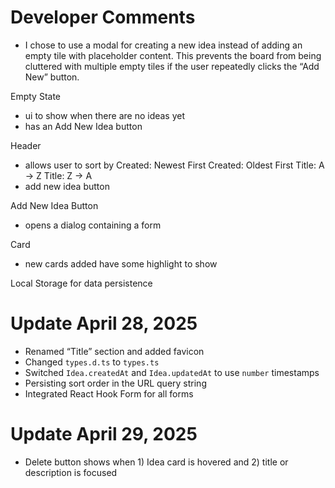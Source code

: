 # Developer Comments

- I chose to use a modal for creating a new idea instead of adding an empty tile with placeholder content. This prevents the board from being cluttered with multiple empty tiles if the user repeatedly clicks the “Add New” button.

Empty State

- ui to show when there are no ideas yet
- has an Add New Idea button

Header

- allows user to sort by
  Created: Newest First
  Created: Oldest First
  Title: A -> Z
  Title: Z -> A
- add new idea button

Add New Idea Button

- opens a dialog containing a form

Card

- new cards added have some highlight to show

Local Storage for data persistence

# Update April 28, 2025

- Renamed “Title” section and added favicon
- Changed `types.d.ts` to `types.ts`
- Switched `Idea.createdAt` and `Idea.updatedAt` to use `number` timestamps
- Persisting sort order in the URL query string
- Integrated React Hook Form for all forms

# Update April 29, 2025

- Delete button shows when 1) Idea card is hovered and 2) title or description is focused

